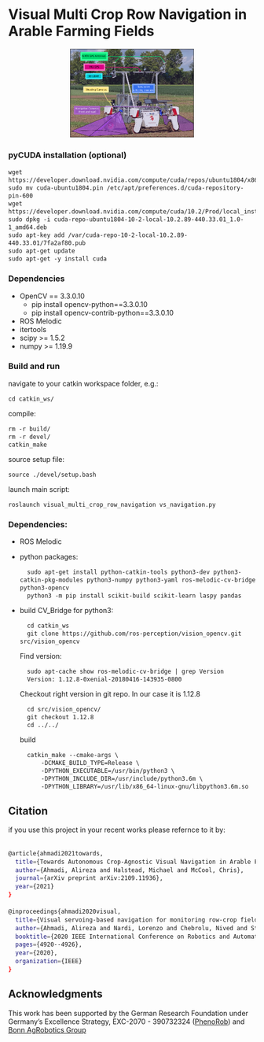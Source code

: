        
# Visual Multi Crop Row Navigation in Arable Farming Fields      

<div align="center">
	<img src="data/motivation.png" alt="BonnBot" height="180" title="BonnBot"/>
</div>

### pyCUDA installation (optional)

	wget https://developer.download.nvidia.com/compute/cuda/repos/ubuntu1804/x86_64$
	sudo mv cuda-ubuntu1804.pin /etc/apt/preferences.d/cuda-repository-pin-600
	wget https://developer.download.nvidia.com/compute/cuda/10.2/Prod/local_install$
	sudo dpkg -i cuda-repo-ubuntu1804-10-2-local-10.2.89-440.33.01_1.0-1_amd64.deb
	sudo apt-key add /var/cuda-repo-10-2-local-10.2.89-440.33.01/7fa2af80.pub
	sudo apt-get update
	sudo apt-get -y install cuda

### Dependencies
- OpenCV == 3.3.0.10
    - pip install opencv-python==3.3.0.10
    - pip install opencv-contrib-python==3.3.0.10
- ROS Melodic
- itertools
- scipy >= 1.5.2
- numpy >= 1.19.9

### Build and run

navigate to your catkin workspace folder, e.g.:
  
    cd catkin_ws/
    
compile:

    rm -r build/
    rm -r devel/
    catkin_make
    
source setup file:

    source ./devel/setup.bash
    
    
launch main script:

    roslaunch visual_multi_crop_row_navigation vs_navigation.py
    

### Dependencies:
- ROS Melodic
- python packages:

        sudo apt-get install python-catkin-tools python3-dev python3-catkin-pkg-modules python3-numpy python3-yaml ros-melodic-cv-bridge python3-opencv
        python3 -m pip install scikit-build scikit-learn laspy pandas
- build CV_Bridge for python3:

        cd catkin_ws
        git clone https://github.com/ros-perception/vision_opencv.git src/vision_opencv

    Find version:
    
        sudo apt-cache show ros-melodic-cv-bridge | grep Version
        Version: 1.12.8-0xenial-20180416-143935-0800
    
    Checkout right version in git repo. In our case it is 1.12.8

        cd src/vision_opencv/
        git checkout 1.12.8
        cd ../../

    build

        catkin_make --cmake-args \
            -DCMAKE_BUILD_TYPE=Release \
            -DPYTHON_EXECUTABLE=/usr/bin/python3 \
            -DPYTHON_INCLUDE_DIR=/usr/include/python3.6m \
            -DPYTHON_LIBRARY=/usr/lib/x86_64-linux-gnu/libpython3.6m.so
	 
## Citation 
if you use this project in your recent works please refernce to it by:

```bash

@article{ahmadi2021towards,
  title={Towards Autonomous Crop-Agnostic Visual Navigation in Arable Fields},
  author={Ahmadi, Alireza and Halstead, Michael and McCool, Chris},
  journal={arXiv preprint arXiv:2109.11936},
  year={2021}
}

@inproceedings{ahmadi2020visual,
  title={Visual servoing-based navigation for monitoring row-crop fields},
  author={Ahmadi, Alireza and Nardi, Lorenzo and Chebrolu, Nived and Stachniss, Cyrill},
  booktitle={2020 IEEE International Conference on Robotics and Automation (ICRA)},
  pages={4920--4926},
  year={2020},
  organization={IEEE}
}
```

## Acknowledgments
This work has been supported by the German Research Foundation under Germany’s Excellence Strategy, EXC-2070 - 390732324 ([PhenoRob](http://www.phenorob.de/)) and [Bonn AgRobotics Group](http://agrobotics.uni-bonn.de/)
